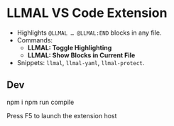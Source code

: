 # LLMAL VS Code Extension

- Highlights `@LLMAL … @LLMAL:END` blocks in any file.
- Commands:
  - **LLMAL: Toggle Highlighting**
  - **LLMAL: Show Blocks in Current File**
- Snippets: `llmal`, `llmal-yaml`, `llmal-protect`.

## Dev


npm i
npm run compile

Press F5 to launch the extension host
